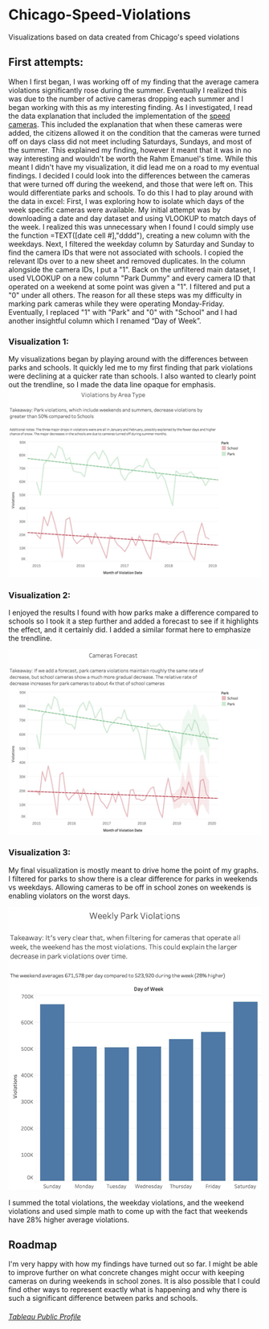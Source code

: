 # Chicago-Speed-Violations
Visualizations based on data created from Chicago's speed violations

## First attempts:
When I first began, I was working off of my finding that the average camera violations significantly rose during the summer. Eventually I realized this was due to the number of active cameras dropping each summer and I began working with this as my interesting finding. As I investigated, I read the data explanation that included the implementation of the [speed cameras](https://www.chicago.gov/city/en/depts/cdot/supp_info/children_s_safetyzoneporgramautomaticspeedenforcement.html).
This included the explanation that when these cameras were added, the citizens allowed it on the condition that the cameras were turned off on days class did not meet including Saturdays, Sundays, and most of the summer. This explained my finding, however it meant that it was in no way interesting and wouldn't be worth the Rahm Emanuel's time.
While this meant I didn't have my visualization, it did lead me on a road to my eventual findings. I decided I could look into the differences between the cameras that were turned off during the weekend, and those that were left on. This would differentiate parks and schools. To do this I had to play around with the data in excel:
First, I was exploring how to isolate which days of the week specific cameras were available. My initial attempt was by downloading a date and day dataset and using VLOOKUP to match days of the week. I realized this was unnecessary when I found I could simply use the function =TEXT([date cell #],"dddd"), creating a new column with the weekdays. Next, I filtered the weekday column by Saturday and Sunday to find the camera IDs that were not associated with schools. I copied the relevant IDs over to a new sheet and removed duplicates. In the column alongside the camera IDs, I put a "1". Back on the unfiltered main dataset, I used VLOOKUP on a new column "Park Dummy" and every camera ID that operated on a weekend at some point was given a "1". I filtered and put a "0" under all others. The reason for all these steps was my difficulty in marking park cameras while they were operating Monday-Friday. Eventually, I replaced "1" with "Park" and "0" with "School" and I had another insightful column which I renamed “Day of Week”.


### Visualization 1:
My visualizations began by playing around with the differences between parks and schools. It quickly led me to my first finding that park violations were declining at a quicker rate than schools. I also wanted to clearly point out the trendline, so I made the data line opaque for emphasis.
![Violations by Area Type](Violations-by-Type.jpg)

### Visualization 2:
I enjoyed the results I found with how parks make a difference compared to schools so I took it a step further and added a forecast to see if it highlights the effect, and it certainly did. I added a similar format here to emphasize the trendline.

![Cameras Forecast by Type](Cameras-Forecast-by-Type.jpg)

### Visualization 3:
My final visualization is mostly meant to drive home the point of my graphs. I filtered for parks to show there is a clear difference for parks in weekends vs weekdays. Allowing cameras to be off in school zones on weekends is enabling violators on the worst days.

![Violations in Parks per Weekday](Park-Days-of-Week.jpg)

I summed the total violations, the weekday violations, and the weekend violations and used simple math to come up with the fact that weekends have 28% higher average violations.

## Roadmap

I'm very happy with how my findings have turned out so far. I might be able to improve further on what concrete changes might occur with keeping cameras on during weekends in school zones.
It is also possible that I could find other ways to represent exactly what is happening and why there is such a significant difference between parks and schools.

###### [Tableau Public Profile](https://public.tableau.com/profile/ttussing#!/)
